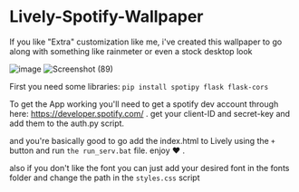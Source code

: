 # Lively-Spotify-Wallpaper
If you like "Extra" customization like me, i've created this wallpaper to go along with something like rainmeter or even a stock desktop look

![image](https://github.com/user-attachments/assets/28ad6ba8-1b0b-4296-8399-e94fa1f71d9c)
![Screenshot (89)](https://github.com/user-attachments/assets/fef2f47d-dad4-4d2e-8fe3-dbe9e973d71a)

First you need some libraries: 
  `pip install spotipy flask flask-cors`

To get the App working you'll need to get a spotify dev account through here: https://developer.spotify.com/ .
get your client-ID and secret-key and add them to the auth.py script.

and you're basically good to go
add the index.html to Lively using the `+` button and run `the run_serv.bat` file.
enjoy ❤ .

also if you don't like the font you can just add your desired font in the fonts folder and change the path in the `styles.css` script
